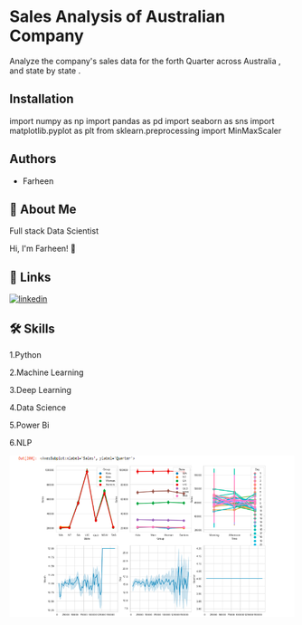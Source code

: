 
# Sales Analysis of Australian Company

Analyze the company's sales data for the forth Quarter across Australia , and state by state .

## Installation

import numpy as np
import pandas as pd
import seaborn as sns
import matplotlib.pyplot as plt
from sklearn.preprocessing import MinMaxScaler




## Authors

- Farheen


## 🚀 About Me
Full stack Data Scientist

Hi, I'm Farheen! 👋


## 🔗 Links
[![linkedin](https://img.shields.io/badge/linkedin-0A66C2?style=for-the-badge&logo=linkedin&logoColor=white)](https://www.linkedin.com/in/farheen-shaukat-83a7b9b6)


## 🛠 Skills
1.Python

2.Machine Learning

3.Deep Learning

4.Data Science

5.Power Bi

6.NLP




![Logo](https://github.com/Farheen-Arsalan/Sales-Analysis-of-Australian-Company/blob/main/Sales%20Analyser.png?raw=true)

